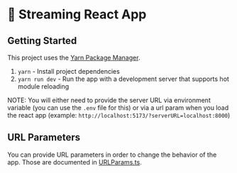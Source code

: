 # 🚀 Streaming React App

## Getting Started

This project uses the [Yarn Package Manager](https://yarnpkg.com/).

1. `yarn` - Install project dependencies
2. `yarn run dev` - Run the app with a development server that supports hot module reloading

NOTE: You will either need to provide the server URL via environment variable (you can use the `.env` file for this) or via a url param when you load the react app (example: `http://localhost:5173/?serverURL=localhost:8000`)

## URL Parameters

You can provide URL parameters in order to change the behavior of the app. Those are documented in [URLParams.ts](src/URLParams.ts).

